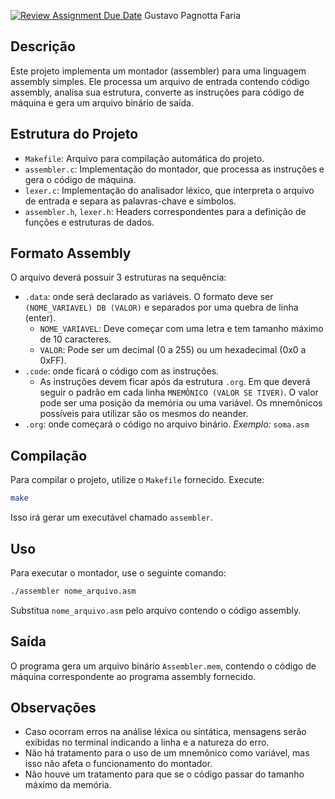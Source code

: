 [![Review Assignment Due Date](https://classroom.github.com/assets/deadline-readme-button-22041afd0340ce965d47ae6ef1cefeee28c7c493a6346c4f15d667ab976d596c.svg)](https://classroom.github.com/a/FLG6_3H5)
Gustavo Pagnotta Faria

## Descrição
Este projeto implementa um montador (assembler) para uma linguagem assembly simples. Ele processa um arquivo de entrada contendo código assembly, analisa sua estrutura, converte as instruções para código de máquina e gera um arquivo binário de saída.

## Estrutura do Projeto
- `Makefile`: Arquivo para compilação automática do projeto.
- `assembler.c`: Implementação do montador, que processa as instruções e gera o código de máquina.
- `lexer.c`: Implementação do analisador léxico, que interpreta o arquivo de entrada e separa as palavras-chave e símbolos.
- `assembler.h`, `lexer.h`: Headers correspondentes para a definição de funções e estruturas de dados.

## Formato Assembly
O arquivo deverá possuir 3 estruturas na sequência:
- `.data`: onde será declarado as variáveis. O formato deve ser `(NOME_VARIAVEL) DB (VALOR)` e separados por uma quebra de linha (enter).
    - `NOME_VARIAVEL`: Deve começar com uma letra e tem tamanho máximo de 10 caracteres.
    - `VALOR`: Pode ser um decimal (0 a 255) ou um hexadecimal (0x0 a 0xFF).
- `.code`: onde ficará o código com as instruções.
    - As instruções devem ficar após da estrutura `.org`. Em que deverá seguir o padrão em cada linha `MNEMÔNICO (VALOR SE TIVER)`. O valor pode ser uma posição da memória ou uma variável. Os mnemônicos possíveis para utilizar são os mesmos do neander.
- `.org`: onde começará o código no arquivo binário.
*Exemplo:* `soma.asm`

## Compilação
Para compilar o projeto, utilize o `Makefile` fornecido. Execute:
```sh
make
```
Isso irá gerar um executável chamado `assembler`.

## Uso
Para executar o montador, use o seguinte comando:
```sh
./assembler nome_arquivo.asm
```
Substitua `nome_arquivo.asm` pelo arquivo contendo o código assembly.

## Saída
O programa gera um arquivo binário `Assembler.mem`, contendo o código de máquina correspondente ao programa assembly fornecido.

## Observações
- Caso ocorram erros na análise léxica ou sintática, mensagens serão exibidas no terminal indicando a linha e a natureza do erro. 
- Não há tratamento para o uso de um mnemônico como variável, mas isso não afeta o funcionamento do montador.
- Não houve um tratamento para que se o código passar do tamanho máximo da memória.

